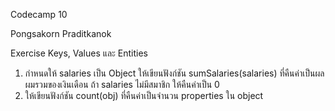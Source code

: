 Codecamp 10

Pongsakorn Praditkanok

Exercise Keys, Values และ Entities

1. กำหนดให้ salaries เป็น Object ให้เขียนฟังก์ชัน sumSalaries(salaries) ที่คืนค่าเป็นผลผมรวมของเงินเดือน 
ถ้า salaries ไม่มีสมาชิก ให้คืนค่าเป็น 0
2. ให้เขียนฟังก์ชัน count(obj) ที่คืนค่าเป็นจำนวน properties ใน object

